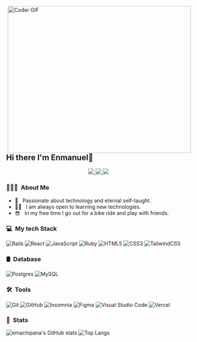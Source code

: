 <img align="right" src="https://media.giphy.com/media/SWoSkN6DxTszqIKEqv/giphy.gif" alt="Coder GIF" width="500" height="400">
<h2>Hi there I'm Enmanuel👋</h2>
<p align="center">
    <a href="https://www.linkedin.com/in/enmanuel-chipana-araujo-44aa5a226/" alt="LinkedIn">
        <img src="https://img.shields.io/badge/linkedin-%230077B5.svg?style=for-the-badge&logo=linkedin&logoColor=white" />
    </a>
    <a href="https://www.facebook.com/enmanuel.chipana/" alt="Facebook">
        <img src="https://img.shields.io/badge/Facebook-%231877F2.svg?style=for-the-badge&logo=Facebook&logoColor=white" />
    </a>
    <a href="https://www.instagram.com/enmanuelchipana/" alt="Instagram">
        <img src="https://img.shields.io/badge/Instagram-%23E4405F.svg?style=for-the-badge&logo=Instagram&logoColor=white" />
    </a>
</p>

<h3> 👨🏻‍💻 &nbsp;About Me </h3>

- 🧠 &nbsp; Passionate about technology and eternal self-taught.
- 👨‍💻 &nbsp; I am always open to learning new technologies.
- 😎 &nbsp; In my free time I go out for a bike ride and play with friends.

<h3>💻 &nbsp;My tech Stack </h3>

![Rails](https://img.shields.io/badge/rails-%23CC0000.svg?style=for-the-badge&logo=ruby-on-rails&logoColor=white)
![React](https://img.shields.io/badge/react-%2320232a.svg?style=for-the-badge&logo=react&logoColor=%2361DAFB)
![JavaScript](https://img.shields.io/badge/javascript-%23323330.svg?style=for-the-badge&logo=javascript&logoColor=%23F7DF1E)
![Ruby](https://img.shields.io/badge/ruby-%23CC342D.svg?style=for-the-badge&logo=ruby&logoColor=white)
![HTML5](https://img.shields.io/badge/html5-%23E34F26.svg?style=for-the-badge&logo=html5&logoColor=white)
![CSS3](https://img.shields.io/badge/css3-%231572B6.svg?style=for-the-badge&logo=css3&logoColor=white)
![TailwindCSS](https://img.shields.io/badge/tailwindcss-%2338B2AC.svg?style=for-the-badge&logo=tailwind-css&logoColor=white)

<h3>🛢 &nbsp;Database </h3>

![Postgres](https://img.shields.io/badge/postgres-%23316192.svg?style=for-the-badge&logo=postgresql&logoColor=white)
![MySQL](https://img.shields.io/badge/mysql-%2300f.svg?style=for-the-badge&logo=mysql&logoColor=white)

<h3>🛠 &nbsp;Tools </h3>

![Git](https://img.shields.io/badge/git-%23F05033.svg?style=for-the-badge&logo=git&logoColor=white)
![GitHub](https://img.shields.io/badge/github-%23121011.svg?style=for-the-badge&logo=github&logoColor=white)
![Insomnia](https://img.shields.io/badge/Insomnia-black?style=for-the-badge&logo=insomnia&logoColor=5849BE)
![Figma](https://img.shields.io/badge/figma-%23F24E1E.svg?style=for-the-badge&logo=figma&logoColor=white)
![Visual Studio Code](https://img.shields.io/badge/Visual%20Studio%20Code-0078d7.svg?style=for-the-badge&logo=visual-studio-code&logoColor=white)
![Vercel](https://img.shields.io/badge/vercel-%23000000.svg?style=for-the-badge&logo=vercel&logoColor=white)

<h3>🤖 &nbsp;Stats </h3>

![emachipana's GitHub stats](https://github-readme-stats.vercel.app/api?username=emachipana&show_icons=true&theme=dracula)
![Top Langs](https://github-readme-stats.vercel.app/api/top-langs/?username=emachipana&layout=compact&theme=dracula)

